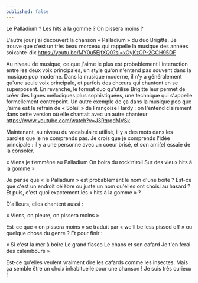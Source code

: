 ```yaml
---
published: false
---
```

Le Palladium ? Les hits à la gomme ? On pissera moins ?

L'autre jour j'ai découvert la chanson « Palladium » du duo Brigitte. Je trouve que c'est un très beau morceau qui rappelle la musique des années soixante-dix https://youtu.be/MY0u5EjfXQ0?si=xOyKzOP-2GCH95DF

Au niveau de musique, ce que j'aime le plus est probablement l'interaction entre les deux voix principales, un style qu'on n'entend pas souvent dans la musique pop moderne. Dans la musique moderne, il n'y a généralement qu'une seule voix principale, et parfois des chœurs qui chantent en se superposent. En revanche, le format duo qu'utilise Brigitte leur permet de créer des lignes mélodiques plus sophistiquées, une technique qui s'appelle formellement contrepoint. Un autre exemple de ça dans la musique pop que j'aime est le refrain de « Soleil » de Françoise Hardy ; on l'entend clairement dans cette version où elle chantait avec un autre chanteur https://www.youtube.com/watch?v=J3RqrqdMVSk

Maintenant, au niveau du vocabulaire utilisé, il y a des mots dans les paroles que je ne comprends pas. Je crois que je comprends l'idée principale : il y a une personne avec un coeur brisé, et son ami(e) essaie de la consoler.

« Viens je t’emmène au Palladium
On boira du rock’n’roll
Sur des vieux hits à la gomme »

Je pense que « le Palladium » est probablement le nom d'une boîte ? Est-ce que c'est un endroit célèbre ou juste un nom qu'elles ont choisi au hasard ? Et puis, c'est quoi exactement les « hits à la gomme » ?

D'ailleurs, elles chantent aussi :

« Viens, on pleure, on pissera moins »

Est-ce que « on pissera moins » se traduit par « we'll be less pissed off » ou quelque chose du genre ? Et pour finir :

« Si c'est la mer à boire
Le grand fiasco
Le chaos et son cafard
Je t'en ferai des calembours »

Est-ce qu'elles veulent vraiment dire les cafards comme les insectes. Mais ça semble être un choix inhabituelle pour une chanson ! Je suis très curieux !
